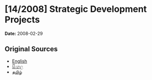 # [14/2008] Strategic Development Projects

**Date:** 2008-02-29

## Original Sources

- [English](https://documents.gov.lk/view/acts/2008/2/14-2008_E.pdf)
- [සිංහල](https://documents.gov.lk/view/acts/2008/2/14-2008_S.pdf)
- [தமிழ்](https://documents.gov.lk/view/acts/2008/2/14-2008_T.pdf)
